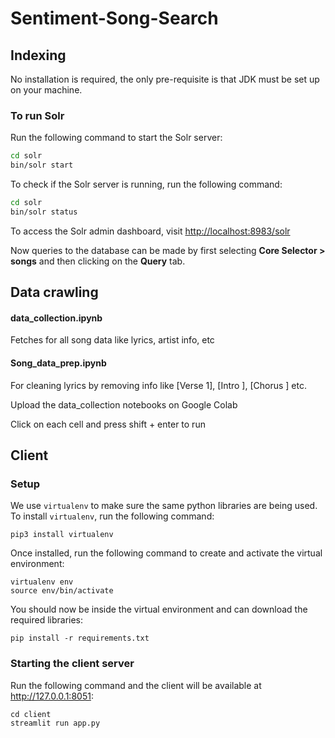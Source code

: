 # Sentiment-Song-Search

## Indexing

No installation is required, the only pre-requisite is that JDK must be set up on your machine.

### To run Solr

Run the following command to start the Solr server:

```bash
cd solr
bin/solr start
```

To check if the Solr server is running, run the following command:

```bash
cd solr
bin/solr status
```

To access the Solr admin dashboard, visit [http://localhost:8983/solr](http://localhost:8983/solr)

Now queries to the database can be made by first selecting **Core Selector > songs** and then clicking on the **Query** tab.

## Data crawling

#### data_collection.ipynb

Fetches for all song data like lyrics, artist info, etc

#### Song_data_prep.ipynb

For cleaning lyrics by removing info like [Verse 1], [Intro ], [Chorus ] etc.

Upload the data_collection notebooks on Google Colab

Click on each cell and press shift + enter to run

## Client

### Setup

We use `virtualenv` to make sure the same python libraries are being used. To install `virtualenv`, run the following command:

```shell
pip3 install virtualenv
```

Once installed, run the following command to create and activate the virtual environment:

```shell
virtualenv env
source env/bin/activate
```

You should now be inside the virtual environment and can download the required libraries:

```shell
pip install -r requirements.txt
```

### Starting the client server

Run the following command and the client will be available at http://127.0.0.1:8051:

```shell
cd client
streamlit run app.py
```
